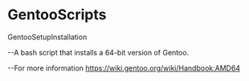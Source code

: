 # GentooScripts

GentooSetupInstallation

--A bash script that installs a 64-bit version of Gentoo.

--For more information https://wiki.gentoo.org/wiki/Handbook:AMD64
